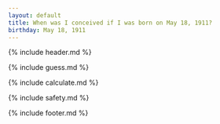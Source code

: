 ```yaml
---
layout: default
title: When was I conceived if I was born on May 18, 1911?
birthday: May 18, 1911
---
```


{% include header.md %}

{% include guess.md %}

{% include calculate.md %}

{% include safety.md %}

{% include footer.md %}



